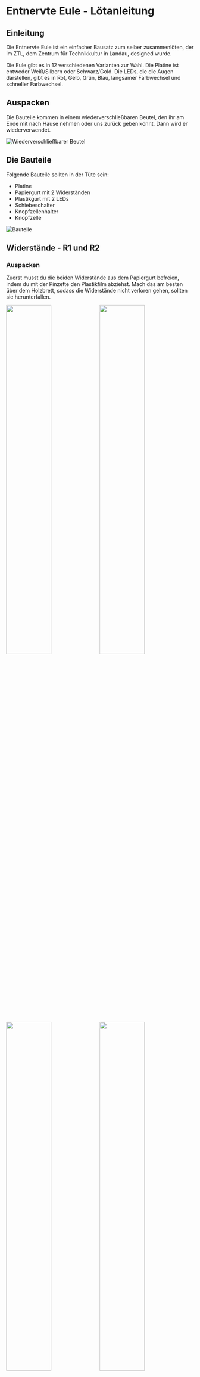 # Entnervte Eule - Lötanleitung

## Einleitung
Die Entnervte Eule ist ein einfacher Bausatz zum selber zusammenlöten, der im ZTL, dem Zentrum für Technikkultur in Landau, designed wurde.

Die Eule gibt es in 12 verschiedenen Varianten zur Wahl.
Die Platine ist entweder Weiß/Silbern oder Schwarz/Gold.
Die LEDs, die die Augen darstellen, gibt es in Rot, Gelb, Grün, Blau, langsamer Farbwechsel und schneller Farbwechsel.

## Auspacken

Die Bauteile kommen in einem wiederverschließbaren Beutel, den ihr am Ende mit nach Hause nehmen oder uns zurück geben könnt. Dann wird er wiederverwendet.

![](doc/detailed-docu-pics/IMG_0131.JPG "Wiederverschließbarer Beutel")

## Die Bauteile

Folgende Bauteile sollten in der Tüte sein:

- Platine
- Papiergurt mit 2 Widerständen
- Plastikgurt mit 2 LEDs
- Schiebeschalter
- Knopfzellenhalter
- Knopfzelle


![](doc/detailed-docu-pics/IMG_0133.JPG "Bauteile")

## Widerstände - R1 und R2

### Auspacken

Zuerst musst du die beiden Widerstände aus dem Papiergurt befreien, indem du mit der Pinzette den Plastikfilm abziehst. Mach das am besten über dem Holzbrett, sodass die Widerstände nicht verloren gehen, sollten sie herunterfallen.

<p float="left">
  <img src="doc/detailed-docu-pics/IMG_0135.JPG" width="49%" />
  <img src="doc/detailed-docu-pics/IMG_0136.JPG" width="49%" />
</p>

<p float="left">
  <img src="doc/detailed-docu-pics/IMG_0137.JPG" width="49%" />
  <img src="doc/detailed-docu-pics/IMG_0138.JPG" width="49%" />
</p>

### Vorverzinnen

Nun musst du eins der beiden Pads von R1 vorverzinnen. Dazu setzt du die Spitze des Lötkolbens auf das Pad und fügst Lötzinn hinzu bis es schmilzt und sich ein kleiner Hügel auf dem Pad bildet. 

Bitte lass das zweite Pad noch frei.

<p float="left">
  <img src="doc/detailed-docu-pics/IMG_0139.JPG" width="49%" />
  <img src="doc/detailed-docu-pics/IMG_0140.JPG" width="49%" />
</p>

Das Gleiche machst du bei R2.

<p float="left">
  <img src="doc/detailed-docu-pics/IMG_0141.JPG" width="49%" />
  <img src="doc/detailed-docu-pics/IMG_0142.JPG" width="49%" />
</p>

### Bauteile platzieren

Nimm die Pinzette in deine schwache Hand und den Lötkolben in die starke. Du musst das Lötzinn vom Vorverzinnen auf einem der Pads erneut aufschmelzen und einen Widerstand mit der Pinzette von der Seite hineinschieben. Ist der Widerstand korrekt platziert, nimmst du den Lötkolben weg und wartest ein paar Sekunden, bis das Lötzinn wieder fest ist. Dann kannst du das Bauteil mit der Pinzette loslassen.

<p float="left">
  <img src="doc/detailed-docu-pics/IMG_0143.JPG" width="49%" />
  <img src="doc/detailed-docu-pics/IMG_0144.JPG" width="49%" />
</p>

Das Gleiche wiederholst du für den zweiten Widerstand.

<p float="left">
  <img src="doc/detailed-docu-pics/IMG_0145.JPG" width="49%" />
</p>

### Bauteile festlöten

Jetzt sind die Widerstände nur auf einer Seite verbunden. Mit dem Lötzinn und dem Lötkolben musst du jetzt noch die andere Seite verlöten.

<p float="left">
  <img src="doc/detailed-docu-pics/IMG_0146.JPG" width="49%" />
  <img src="doc/detailed-docu-pics/IMG_0147.JPG" width="49%" />
</p>

<p float="left">
  <img src="doc/detailed-docu-pics/IMG_0148.JPG" width="49%" />
  <img src="doc/detailed-docu-pics/IMG_0149.JPG" width="49%" />
</p>

## LEDs - D1 und D2

### Auspacken

Nun musst du die beiden LEDs aus dem Plastikgurt heraus holen.

<p float="left">
  <img src="doc/detailed-docu-pics/IMG_0150.JPG" width="49%" />
  <img src="doc/detailed-docu-pics/IMG_0151.JPG" width="49%" />
</p>

Die LEDs haben einen Pfeil, der anzeigt in welcher Orientierung sie aufgelötet werden müssen.

<p float="left">
  <img src="doc/detailed-docu-pics/IMG_0152.JPG" width="49%" />
</p>

### Vorverzinnen

Verzinne ein Pad von D1.

<p float="left">
  <img src="doc/detailed-docu-pics/IMG_0154.JPG" width="49%" />
  <img src="doc/detailed-docu-pics/IMG_0155.JPG" width="49%" />
</p>

Das Gleiche machst du bei D2.

<p float="left">
  <img src="doc/detailed-docu-pics/IMG_0156.JPG" width="49%" />
  <img src="doc/detailed-docu-pics/IMG_0167.JPG" width="49%" />
</p>

### Bauteile platzieren

Da wir die LEDs "auf dem Kopf" auflöten, geht das ein bisschen schwieriger als bei den Widerständen, vom Prinzip ist es aber das Gleiche. Befestige zuerst D1.

<p float="left">
  <img src="doc/detailed-docu-pics/IMG_0158.JPG" width="49%" />
  <img src="doc/detailed-docu-pics/IMG_0158.JPG" width="49%" />
</p>

Das Gleiche wiederholst du für D2.

<p float="left">
  <img src="doc/detailed-docu-pics/IMG_0160.JPG" width="49%" />
  <img src="doc/detailed-docu-pics/IMG_0161.JPG" width="49%" />
</p>

### Bauteile festlöten

Verlöte jetzt die andere Seite von D1 und D2

<p float="left">
  <img src="doc/detailed-docu-pics/IMG_0162.JPG" width="49%" />
  <img src="doc/detailed-docu-pics/IMG_0163.JPG" width="49%" />
</p>

<p float="left">
  <img src="doc/detailed-docu-pics/IMG_0164.JPG" width="49%" />
  <img src="doc/detailed-docu-pics/IMG_0165.JPG" width="49%" />
</p>

## Schiebeschalter - SW1

### Vorverzinnen

Verzinne exakt nur ein Pad von SW1. Wirklich. Nur eins.

<p float="left">
  <img src="doc/detailed-docu-pics/IMG_0166.JPG" width="49%" />
  <img src="doc/detailed-docu-pics/IMG_0167.JPG" width="49%" />
</p>

### Bauteil platzieren

Nimm den Schalter wie gehabt mit der Pinzette. Schmelze das Lötzinn auf und schiebe den Schalter mit einem Beinchen in das flüssige Lötzinn.

<p float="left">
  <img src="doc/detailed-docu-pics/IMG_0168.JPG" width="49%" />
  <img src="doc/detailed-docu-pics/IMG_0169.JPG" width="49%" />
</p>

### Bauteil festlöten

Befestige die restlichen Beinchen

<p float="left">
  <img src="doc/detailed-docu-pics/IMG_0170.JPG" width="49%" />
  <img src="doc/detailed-docu-pics/IMG_0171.JPG" width="49%" />
</p>

## Knopfzellenhalter - BT1

### Vorverzinnen

Verzinne ein Pad des Knopfzellenhalters

<p float="left">
  <img src="doc/detailed-docu-pics/IMG_0172.JPG" width="49%" />
  <img src="doc/detailed-docu-pics/IMG_0173.JPG" width="49%" />
</p>

### Bauteil platzieren

Den Knopfzellenhalter kannst du mit der Hand platzieren.
Drücke mit der Lötkolbenspitze auf das Metallfähnchen bis das darunter liegende Lötzinn aufgeschmolzen ist und der Halter einsinkt.

<p float="left">
  <img src="doc/detailed-docu-pics/IMG_0174.JPG" width="49%" />
</p>

### Bauteil festlöten

Verlöte die zweite Lötfahne des Knopfzellenhalters.

<p float="left">
  <img src="doc/detailed-docu-pics/IMG_0176.JPG" width="49%" />
</p>


## Knopfzelle

### Auspacken

Entferne das Kreppband von der Knopfzelle.

<p float="left">
  <img src="doc/detailed-docu-pics/IMG_0177.JPG" width="49%" />
  <img src="doc/detailed-docu-pics/IMG_0178.JPG" width="49%" />
</p>

### Einlegen

Lege die Knopfzelle mit der glatten Seite nach oben in den Knopfzellenhalter ein. Achte darauf, dass die Knopfzelle unter den kurzen Metallkontakten ist und drücke sie mit dem Daumen ein, bis sie einrastet.

<p float="left">
  <img src="doc/detailed-docu-pics/IMG_0179.JPG" width="49%" />
  <img src="doc/detailed-docu-pics/IMG_0180.JPG" width="49%" />
</p>

<p float="left">
  <img src="doc/detailed-docu-pics/IMG_0181.JPG" width="49%" />
</p>

### Anschalten und ausprobieren

Wenn du den Schalter auf On stellst, sollten beide LEDs leuchten.

<p float="left">
  <img src="doc/detailed-docu-pics/IMG_0182.JPG" width="49%" />
  <img src="doc/detailed-docu-pics/IMG_0183.JPG" width="49%" />
</p>
